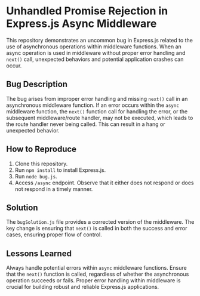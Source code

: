 # Unhandled Promise Rejection in Express.js Async Middleware

This repository demonstrates an uncommon bug in Express.js related to the use of asynchronous operations within middleware functions.  When an async operation is used in middleware without proper error handling and `next()` call, unexpected behaviors and potential application crashes can occur.

## Bug Description

The bug arises from improper error handling and missing `next()` call in an asynchronous middleware function. If an error occurs within the `async` middleware function, the `next()` function call for handling the error, or the subsequent middleware/route handler, may not be executed, which leads to the route handler never being called.  This can result in a hang or unexpected behavior.

## How to Reproduce

1. Clone this repository.
2. Run `npm install` to install Express.js.
3. Run `node bug.js`.
4. Access `/async` endpoint. Observe that it either does not respond or does not respond in a timely manner.

## Solution

The `bugSolution.js` file provides a corrected version of the middleware. The key change is ensuring that `next()` is called in both the success and error cases, ensuring proper flow of control.

## Lessons Learned

Always handle potential errors within `async` middleware functions.  Ensure that the `next()` function is called, regardless of whether the asynchronous operation succeeds or fails.  Proper error handling within middleware is crucial for building robust and reliable Express.js applications.